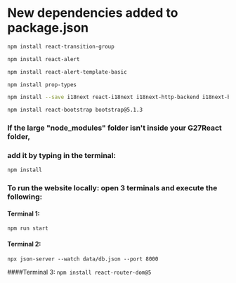 # **New dependencies added to package.json**
```bash
npm install react-transition-group

npm install react-alert

npm install react-alert-template-basic

npm install prop-types

npm install --save i18next react-i18next i18next-http-backend i18next-browser-languagedetector

npm install react-bootstrap bootstrap@5.1.3
```


### If the large "node_modules" folder isn't inside your G27React folder, 
### add it by typing in the terminal:

```bash
npm install
```


### To run the website locally: open 3 terminals and execute the following:

#### Terminal 1:
`npm run start`

#### Terminal 2:
`npx json-server --watch data/db.json --port 8000`

####Terminal 3:
`npm install react-router-dom@5`
